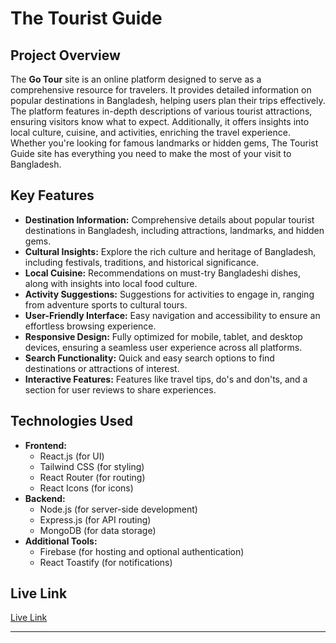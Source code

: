 # The Tourist Guide

## Project Overview

The **Go Tour** site is an online platform designed to serve as a comprehensive resource for travelers. It provides detailed information on popular destinations in Bangladesh, helping users plan their trips effectively. The platform features in-depth descriptions of various tourist attractions, ensuring visitors know what to expect. Additionally, it offers insights into local culture, cuisine, and activities, enriching the travel experience. Whether you're looking for famous landmarks or hidden gems, The Tourist Guide site has everything you need to make the most of your visit to Bangladesh.

## Key Features

- **Destination Information:** Comprehensive details about popular tourist destinations in Bangladesh, including attractions, landmarks, and hidden gems.
- **Cultural Insights:** Explore the rich culture and heritage of Bangladesh, including festivals, traditions, and historical significance.
- **Local Cuisine:** Recommendations on must-try Bangladeshi dishes, along with insights into local food culture.
- **Activity Suggestions:** Suggestions for activities to engage in, ranging from adventure sports to cultural tours.
- **User-Friendly Interface:** Easy navigation and accessibility to ensure an effortless browsing experience.
- **Responsive Design:** Fully optimized for mobile, tablet, and desktop devices, ensuring a seamless user experience across all platforms.
- **Search Functionality:** Quick and easy search options to find destinations or attractions of interest.
- **Interactive Features:** Features like travel tips, do's and don'ts, and a section for user reviews to share experiences.

## Technologies Used

- **Frontend:**
  - React.js (for UI)
  - Tailwind CSS (for styling)
  - React Router (for routing)
  - React Icons (for icons)
- **Backend:**
  - Node.js (for server-side development)
  - Express.js (for API routing)
  - MongoDB (for data storage)
- **Additional Tools:**
  - Firebase (for hosting and optional authentication)
  - React Toastify (for notifications)

## Live Link

[Live Link](https://final-assignment-eaab.surge.sh/)

---
